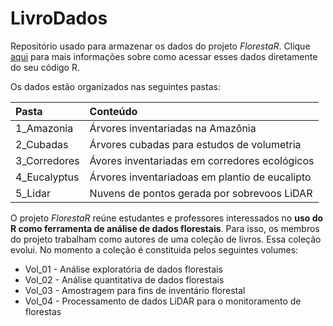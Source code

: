 # LivroDados

Repositório usado para armazenar os dados do projeto *FlorestaR*. Clique [aqui](https://github.com/LuizEstraviz/FlorestaR_dados/LeiaMe.html) para mais informações sobre como acessar esses dados diretamente do seu código R.

Os dados estão organizados nas seguintes pastas:

| Pasta        | Conteúdo       |
|:-------------|:-------------|
| 1_Amazonia | Árvores inventariadas na Amazônia |
| 2_Cubadas | Árvores cubadas para estudos de volumetria |
| 3_Corredores | Ávores inventariadas em corredores ecológicos |
| 4_Eucalyptus | Árvores inventariadoas em plantio de eucalipto |
| 5_Lidar | Nuvens de pontos gerada por sobrevoos LiDAR |

O projeto *FlorestaR* reúne estudantes e professores interessados no **uso do R como ferramenta de análise de dados florestais**. Para isso, os membros do projeto trabalham como autores de uma coleção de livros. Essa coleção evolui. No momento a coleção é constituida pelos seguintes volumes:
* Vol_01 - Análise exploratória de dados florestais
* Vol_02 - Análise quantitativa de dados florestais
* Vol_03 - Amostragem para fins de inventário florestal
* Vol_04 - Processamento de dados LiDAR para o monitoramento de florestas
